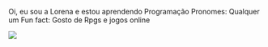 Oi, eu sou a Lorena e estou aprendendo Programação
Pronomes: Qualquer um
Fun fact: Gosto de Rpgs e jogos online

![](https://media1.tenor.com/m/47qpxBq_Tw0AAAAd/cat-cat-meme.gif)

<!---
Myena1/Myena1 is a ✨ special ✨ repository because its `README.md` (this file) appears on your GitHub profile.
You can click the Preview link to take a look at your changes.
--->
